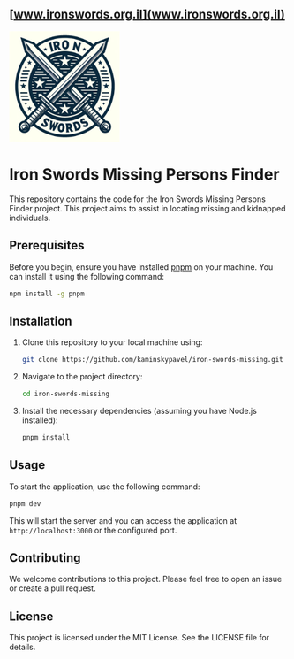 ## [www.ironswords.org.il](www.ironswords.org.il)

<img src="./public/logo.jpg" width="200" height="200"/>

# Iron Swords Missing Persons Finder

This repository contains the code for the Iron Swords Missing Persons Finder project. This project aims to assist in locating missing and kidnapped individuals.

## Prerequisites

Before you begin, ensure you have installed [pnpm](https://pnpm.io/) on your machine. You can install it using the following command:

```bash
npm install -g pnpm
```

## Installation

1. Clone this repository to your local machine using:

   ```bash
   git clone https://github.com/kaminskypavel/iron-swords-missing.git
   ```

2. Navigate to the project directory:

   ```bash
   cd iron-swords-missing
   ```

3. Install the necessary dependencies (assuming you have Node.js installed):
   ```bash
   pnpm install
   ```

## Usage

To start the application, use the following command:

```bash
pnpm dev
```

This will start the server and you can access the application at `http://localhost:3000` or the configured port.

## Contributing

We welcome contributions to this project. Please feel free to open an issue or create a pull request.

## License

This project is licensed under the MIT License. See the LICENSE file for details.